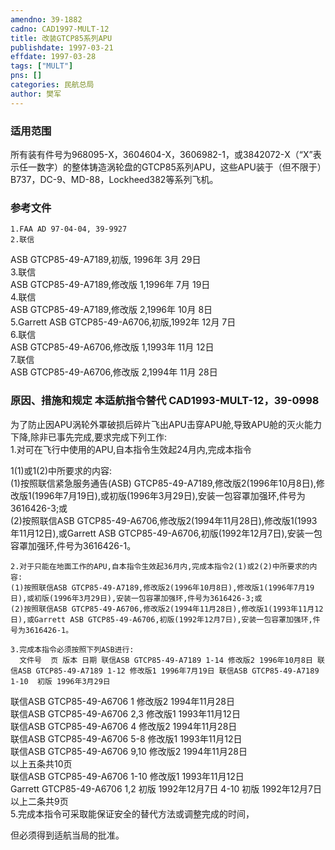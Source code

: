 ```yaml
---
amendno: 39-1882  
cadno: CAD1997-MULT-12  
title: 改装GTCP85系列APU  
publishdate: 1997-03-21  
effdate: 1997-03-28  
tags: ["MULT"]  
pns: []  
categories: 民航总局  
author: 樊军  
---
```

  
### 适用范围  
所有装有件号为968095-X，3604604-X，3606982-1，或3842072-X（“X”表示任一数字）的整体铸造涡轮盘的GTCP85系列APU，这些APU装于（但不限于）B737，DC-9、MD-88，Lockheed382等系列飞机。  
  
<!--more-->  
### 参考文件  
    1.FAA AD 97-04-04, 39-9927  
    2.联信  
 ASB GTCP85-49-A7189,初版, 1996年 3月 29日  
    3.联信  
 ASB GTCP85-49-A7189,修改版 1,1996年 7月 19日  
    4.联信  
 ASB GTCP85-49-A7189,修改版 2,1996年 10月 8日  
    5.Garrett ASB GTCP85-49-A6706,初版,1992年 12月 7日  
    6.联信  
 ASB GTCP85-49-A6706,修改版 1,1993年 11月 12日  
    7.联信  
 ASB GTCP85-49-A6706,修改版 2,1994年 11月 28日  
  
### 原因、措施和规定 本适航指令替代 CAD1993-MULT-12，39-0998  
为了防止因APU涡轮外罩破损后碎片飞出APU击穿APU舱,导致APU舱的灭火能力下降,除非已事先完成,要求完成下列工作:  
    1.对可在飞行中使用的APU,自本指令生效起24月内,完成本指令  
      
1(1)或1(2)中所要求的内容:  
    (1)按照联信紧急服务通告(ASB) GTCP85-49-A7189,修改版2(1996年10月8日),修改版1(1996年7月19日),或初版(1996年3月29日),安装一包容罩加强环,件号为3616426-3;或  
    (2)按照联信ASB GTCP85-49-A6706,修改版2(1994年11月28日),修改版1(1993年11月12日),或Garrett ASB GTCP85-49-A6706,初版(1992年12月7日),安装一包容罩加强环,件号为3616426-1。  
  
    2.对于只能在地面工作的APU,自本指令生效起36月内,完成本指令2(1)或2(2)中所要求的内容:  
    (1)按照联信ASB GTCP85-49-A7189,修改版2(1996年10月8日),修改版1(1996年7月19日),或初版(1996年3月29日),安装一包容罩加强环,件号为3616426-3;或  
    (2)按照联信ASB GTCP85-49-A6706,修改版2(1994年11月28日),修改版1(1993年11月12日),或Garrett ASB GTCP85-49-A6706,初版(1992年12月7日),安装一包容罩加强环,件号为3616426-1。  
  
    3.完成本指令必须按照下列ASB进行:  
      文件号  页 版本 日期 联信ASB GTCP85-49-A7189 1-14 修改版2 1996年10月8日 联信ASB GTCP85-49-A7189 1-12 修改版1 1996年7月19日 联信ASB GTCP85-49-A7189 1-10  初版 1996年3月29日  
联信ASB GTCP85-49-A6706  1  修改版2 1994年11月28日  
联信ASB GTCP85-49-A6706  2,3   修改版1 1993年11月12日  
联信ASB GTCP85-49-A6706  4  修改版2 1994年11月28日  
联信ASB GTCP85-49-A6706  5-8   修改版1 1993年11月12日  
联信ASB GTCP85-49-A6706  9,10   修改版2 1994年11月28日  
以上五条共10页  
联信ASB GTCP85-49-A6706 1-10  修改版1 1993年11月12日  
Garrett GTCP85-49-A6706 1,2  初版 1992年12月7日                            4-10  初版 1992年12月7日 以上二条共9页  
    5.完成本指令可采取能保证安全的替代方法或调整完成的时间，  
      
但必须得到适航当局的批准。  
